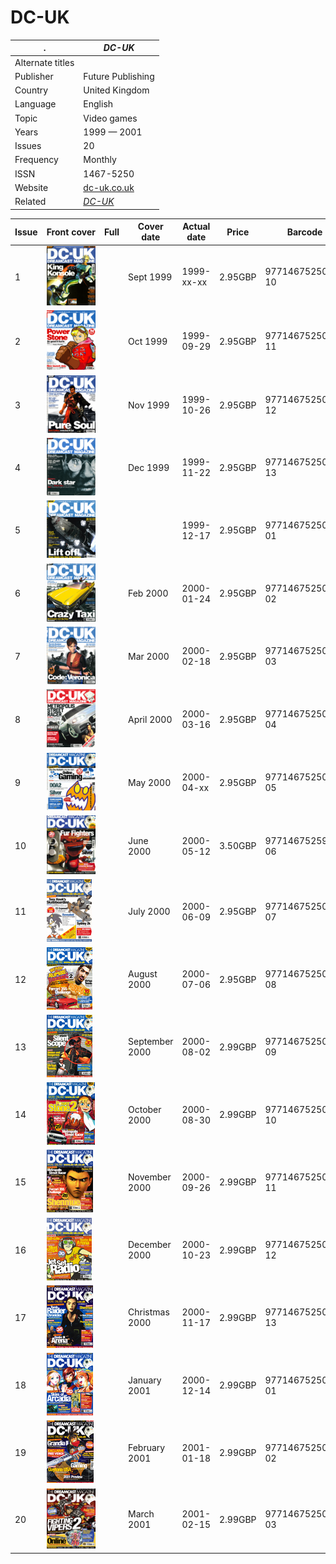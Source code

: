 # DC-UK

. | _DC-UK_
--- | ---
Alternate titles | 
Publisher | Future Publishing
Country | United Kingdom
Language | English
Topic | Video games
Years | 1999 &mdash; 2001
Issues | 20
Frequency | Monthly
ISSN | 1467-5250
Website | [dc-uk.co.uk][web]
Related | _[DC-UK](DC-UK.md)_

Issue | Front&nbsp;cover | Full | Cover date | Actual date | Price | Barcode | Extras
----- | ---------------- | ---- | ---------- | ----------- | ----- | ------- | ------
1|![1](dcuk/01.png)||Sept 1999|1999-xx-xx|2.95GBP|9771467525009-10|VHS cassette [🔗][1e]
2|![2](dcuk/02.png)||Oct 1999|1999-09-29|2.95GBP|9771467525009-11|
3|![3](dcuk/03.png)||Nov 1999|1999-10-26|2.95GBP|9771467525009-12|
4|![4](dcuk/04.png)||Dec 1999|1999-11-22|2.95GBP|9771467525009-13|
5|![5](dcuk/05.png)|||1999-12-17|2.95GBP|9771467525009-01|
6|![6](dcuk/06.png)||Feb 2000|2000-01-24|2.95GBP|9771467525009-02|
7|![7](dcuk/07.png)||Mar 2000|2000-02-18|2.95GBP|9771467525009-03|
8|![8](dcuk/08.png)||April 2000|2000-03-16|2.95GBP|9771467525009-04|Lara Croft art print
9|![9](dcuk/09.png)||May 2000|2000-04-xx|2.95GBP|9771467525009-05|
10|![10](dcuk/10.png)||June 2000|2000-05-12|3.50GBP|9771467525993-06|GD-ROM
11|![11](dcuk/11.png)||July 2000|2000-06-09|2.95GBP|9771467525009-07|CD-ROM
12|![12](dcuk/12.png)||August 2000|2000-07-06|2.95GBP|9771467525009-08|
13|![13](dcuk/13.png)||September 2000|2000-08-02|2.99GBP|9771467525016-09|
14|![14](dcuk/14.png)||October 2000|2000-08-30|2.99GBP|9771467525016-10|
15|![15](dcuk/15.png)||November 2000|2000-09-26|2.99GBP|9771467525016-11|
16|![16](dcuk/16.png)||December 2000|2000-10-23|2.99GBP|9771467525016-12|
17|![17](dcuk/17.png)||Christmas 2000|2000-11-17|2.99GBP|9771467525016-13|
18|![18](dcuk/18.png)||January 2001|2000-12-14|2.99GBP|9771467525016-01|
19|![19](dcuk/19.png)||February 2001|2001-01-18|2.99GBP|9771467525016-02|VHS cassette
20|![20](dcuk/20.png)||March 2001|2001-02-15|2.99GBP|9771467525016-03|

[1e]: https://archive.org/details/dc-uk-magazine-promo-video-vhs-uk-1999

[web]: https://web.archive.org/web/19991127153919/http://www.dc-uk.co.uk/
